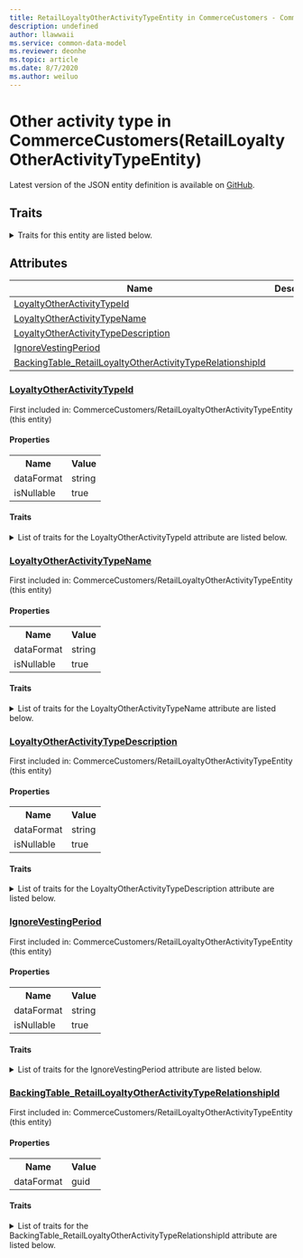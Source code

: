 ```yaml
---
title: RetailLoyaltyOtherActivityTypeEntity in CommerceCustomers - Common Data Model | Microsoft Docs
description: undefined
author: llawwaii
ms.service: common-data-model
ms.reviewer: deonhe
ms.topic: article
ms.date: 8/7/2020
ms.author: weiluo
---
```


# Other activity type in CommerceCustomers(RetailLoyaltyOtherActivityTypeEntity)

  
 Latest version of the JSON entity definition is available on <a href="https://github.com/Microsoft/CDM/tree/master/schemaDocuments/core/operationsCommon/Entities/Commerce/CommerceCustomers/RetailLoyaltyOtherActivityTypeEntity.cdm.json" target="_blank">GitHub</a>.  

## Traits

<details>
<summary>Traits for this entity are listed below.  
</summary>

**is.CDM.entityVersion**  
  <table><tr><th>Parameter</th><th>Value</th><th>Data type</th><th>Explanation</th></tr><tr><td>versionNumber</td><td>"1.0"</td><td>string</td><td>semantic version number of the entity</td></tr></table>

**is.application.releaseVersion**  
  <table><tr><th>Parameter</th><th>Value</th><th>Data type</th><th>Explanation</th></tr><tr><td>releaseVersion</td><td>"10.0.13.0"</td><td>string</td><td>semantic version number of the application introducing this entity</td></tr></table>

**is.localized.displayedAs**  
  Holds the list of language specific display text for an object.  <table><tr><th>Parameter</th><th>Value</th><th>Data type</th><th>Explanation</th></tr><tr><td>localizedDisplayText</td><td><table><tr><th>languageTag</th><th>displayText</th></tr><tr><td>en</td><td>Other activity type</td></tr></table></td><td>entity</td><td>a reference to the constant entity holding the list of localized text</td></tr></table>

</details>

## Attributes

|Name|Description|First Included in Instance|
|---|---|---|
|[LoyaltyOtherActivityTypeId](#LoyaltyOtherActivityTypeId)||<a href="RetailLoyaltyOtherActivityTypeEntity.md" target="_blank">CommerceCustomers/RetailLoyaltyOtherActivityTypeEntity</a>|
|[LoyaltyOtherActivityTypeName](#LoyaltyOtherActivityTypeName)||<a href="RetailLoyaltyOtherActivityTypeEntity.md" target="_blank">CommerceCustomers/RetailLoyaltyOtherActivityTypeEntity</a>|
|[LoyaltyOtherActivityTypeDescription](#LoyaltyOtherActivityTypeDescription)||<a href="RetailLoyaltyOtherActivityTypeEntity.md" target="_blank">CommerceCustomers/RetailLoyaltyOtherActivityTypeEntity</a>|
|[IgnoreVestingPeriod](#IgnoreVestingPeriod)||<a href="RetailLoyaltyOtherActivityTypeEntity.md" target="_blank">CommerceCustomers/RetailLoyaltyOtherActivityTypeEntity</a>|
|[BackingTable_RetailLoyaltyOtherActivityTypeRelationshipId](#BackingTable_RetailLoyaltyOtherActivityTypeRelationshipId)||<a href="RetailLoyaltyOtherActivityTypeEntity.md" target="_blank">CommerceCustomers/RetailLoyaltyOtherActivityTypeEntity</a>|

### <a href=#LoyaltyOtherActivityTypeId name="LoyaltyOtherActivityTypeId">LoyaltyOtherActivityTypeId</a>

First included in: CommerceCustomers/RetailLoyaltyOtherActivityTypeEntity (this entity)  

#### Properties

<table><tr><th>Name</th><th>Value</th></tr><tr><td>dataFormat</td><td>string</td></tr><tr><td>isNullable</td><td>true</td></tr></table>

#### Traits

<details>
<summary>List of traits for the LoyaltyOtherActivityTypeId attribute are listed below.</summary>

**is.dataFormat.character**  
**is.dataFormat.big**  
**is.dataFormat.array**  
**is.nullable**  
The attribute value may be set to NULL.  

**is.dataFormat.character**  
**is.dataFormat.array**  
</details>

### <a href=#LoyaltyOtherActivityTypeName name="LoyaltyOtherActivityTypeName">LoyaltyOtherActivityTypeName</a>

First included in: CommerceCustomers/RetailLoyaltyOtherActivityTypeEntity (this entity)  

#### Properties

<table><tr><th>Name</th><th>Value</th></tr><tr><td>dataFormat</td><td>string</td></tr><tr><td>isNullable</td><td>true</td></tr></table>

#### Traits

<details>
<summary>List of traits for the LoyaltyOtherActivityTypeName attribute are listed below.</summary>

**is.dataFormat.character**  
**is.dataFormat.big**  
**is.dataFormat.array**  
**is.nullable**  
The attribute value may be set to NULL.  

**is.dataFormat.character**  
**is.dataFormat.array**  
</details>

### <a href=#LoyaltyOtherActivityTypeDescription name="LoyaltyOtherActivityTypeDescription">LoyaltyOtherActivityTypeDescription</a>

First included in: CommerceCustomers/RetailLoyaltyOtherActivityTypeEntity (this entity)  

#### Properties

<table><tr><th>Name</th><th>Value</th></tr><tr><td>dataFormat</td><td>string</td></tr><tr><td>isNullable</td><td>true</td></tr></table>

#### Traits

<details>
<summary>List of traits for the LoyaltyOtherActivityTypeDescription attribute are listed below.</summary>

**is.dataFormat.character**  
**is.dataFormat.big**  
**is.dataFormat.array**  
**is.nullable**  
The attribute value may be set to NULL.  

**is.dataFormat.character**  
**is.dataFormat.array**  
</details>

### <a href=#IgnoreVestingPeriod name="IgnoreVestingPeriod">IgnoreVestingPeriod</a>

First included in: CommerceCustomers/RetailLoyaltyOtherActivityTypeEntity (this entity)  

#### Properties

<table><tr><th>Name</th><th>Value</th></tr><tr><td>dataFormat</td><td>string</td></tr><tr><td>isNullable</td><td>true</td></tr></table>

#### Traits

<details>
<summary>List of traits for the IgnoreVestingPeriod attribute are listed below.</summary>

**is.dataFormat.character**  
**is.dataFormat.big**  
**is.dataFormat.array**  
**is.nullable**  
The attribute value may be set to NULL.  

**is.dataFormat.character**  
**is.dataFormat.array**  
</details>

### <a href=#BackingTable_RetailLoyaltyOtherActivityTypeRelationshipId name="BackingTable_RetailLoyaltyOtherActivityTypeRelationshipId">BackingTable_RetailLoyaltyOtherActivityTypeRelationshipId</a>

First included in: CommerceCustomers/RetailLoyaltyOtherActivityTypeEntity (this entity)  

#### Properties

<table><tr><th>Name</th><th>Value</th></tr><tr><td>dataFormat</td><td>guid</td></tr></table>

#### Traits

<details>
<summary>List of traits for the BackingTable_RetailLoyaltyOtherActivityTypeRelationshipId attribute are listed below.</summary>

**is.dataFormat.character**  
**is.dataFormat.big**  
**is.dataFormat.array**  
**is.dataFormat.guid**  
**means.identity.entityId**  
**is.linkedEntity.identifier**  
Marks the attribute(s) that hold foreign key references to a linked (used as an attribute) entity. This attribute is added to the resolved entity to enumerate the referenced entities.  <table><tr><th>Parameter</th><th>Value</th><th>Data type</th><th>Explanation</th></tr><tr><td>entityReferences</td><td><table><tr><th>entityReference</th><th>attributeReference</th></tr><tr><td><a href="../../../Tables/Commerce/CommerceCustomers/Miscellaneous/RetailLoyaltyOtherActivityType.md" target="_blank">/core/operationsCommon/Tables/Commerce/CommerceCustomers/Miscellaneous/RetailLoyaltyOtherActivityType.cdm.json/RetailLoyaltyOtherActivityType</a></td><td><a href="../../../Tables/Commerce/CommerceCustomers/Miscellaneous/RetailLoyaltyOtherActivityType.md#RecId" target="_blank">RecId</a></td></tr></table></td><td>entity</td><td>a reference to the constant entity holding the list of entity references</td></tr></table>

**is.dataFormat.guid**  
**is.dataFormat.character**  
**is.dataFormat.array**  
</details>
